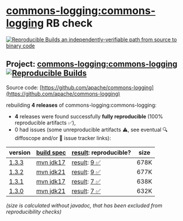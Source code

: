 [commons-logging:commons-logging](https://central.sonatype.com/artifact/commons-logging/commons-logging/versions) RB check
=======

[![Reproducible Builds](https://reproducible-builds.org/images/logos/rb.svg) an independently-verifiable path from source to binary code](https://reproducible-builds.org/)

## Project: [commons-logging:commons-logging](https://central.sonatype.com/artifact/commons-logging/commons-logging/versions) [![Reproducible Builds](https://img.shields.io/endpoint?url=https://raw.githubusercontent.com/jvm-repo-rebuild/reproducible-central/master/content/org/apache/commons/commons-logging/commons-logging/badge.json)](https://github.com/jvm-repo-rebuild/reproducible-central/blob/master/content/org/apache/commons/commons-logging/commons-logging/README.md)

Source code: [https://github.com/apache/commons-logging](https://github.com/apache/commons-logging)

rebuilding **4 releases** of commons-logging:commons-logging:
- **4** releases were found successfully **fully reproducible** (100% reproducible artifacts :white_check_mark:),
- 0 had issues (some unreproducible artifacts :warning:, see eventual :mag: diffoscope and/or :memo: issue tracker links):

| version | [build spec](/BUILDSPEC.md) | [result](https://reproducible-builds.org/docs/jvm/): reproducible? | size |
| -- | --------- | ------ | -- |
| [1.3.3](https://central.sonatype.com/artifact/commons-logging/commons-logging/1.3.3/pom) | [mvn jdk17](commons-logging-1.3.3.buildspec) | [result](commons-logging-1.3.3.buildinfo): [9 :white_check_mark: ](commons-logging-1.3.3.buildcompare) | 678K |
| [1.3.2](https://central.sonatype.com/artifact/commons-logging/commons-logging/1.3.2/pom) | [mvn jdk21](commons-logging-1.3.2.buildspec) | [result](commons-logging-1.3.2.buildinfo): [9 :white_check_mark: ](commons-logging-1.3.2.buildcompare) | 677K |
| [1.3.1](https://central.sonatype.com/artifact/commons-logging/commons-logging/1.3.1/pom) | [mvn jdk17](commons-logging-1.3.1.buildspec) | [result](commons-logging-1.3.1.buildinfo): [7 :white_check_mark: ](commons-logging-1.3.1.buildcompare) | 638K |
| [1.3.0](https://central.sonatype.com/artifact/commons-logging/commons-logging/1.3.0/pom) | [mvn jdk21](commons-logging-1.3.0.buildspec) | [result](commons-logging-1.3.0.buildinfo): [7 :white_check_mark: ](commons-logging-1.3.0.buildcompare) | 632K |

<i>(size is calculated without javadoc, that has been excluded from reproducibility checks)</i>
